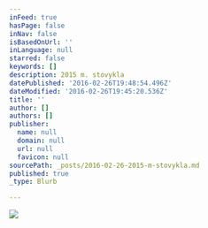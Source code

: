 ```yaml
---
inFeed: true
hasPage: false
inNav: false
isBasedOnUrl: ''
inLanguage: null
starred: false
keywords: []
description: 2015 m. stovykla
datePublished: '2016-02-26T19:48:54.496Z'
dateModified: '2016-02-26T19:45:20.536Z'
title: ''
author: []
authors: []
publisher:
  name: null
  domain: null
  url: null
  favicon: null
sourcePath: _posts/2016-02-26-2015-m-stovykla.md
published: true
_type: Blurb

---
```

![](https://the-grid-user-content.s3-us-west-2.amazonaws.com/b8d17af0-049f-459e-b3c6-be223a591bc0.jpg)